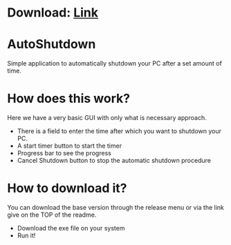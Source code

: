 # Download: [Link](https://github.com/Rmodgil120/AutoShutdown/releases/)

# AutoShutdown
Simple application to automatically shutdown your PC after a set amount of time.

# How does this work?
Here we have a very basic GUI with only what is necessary approach. 
  - There is a field to enter the time after which you want to shutdown your PC. 
  - A start timer button to start the timer
  - Progress bar to see the progress
  - Cancel Shutdown button to stop the automatic shutdown procedure

# How to download it?
You can download the base version through the release menu or via the link give on the TOP of the readme. 
  - Download the exe file on your system
  - Run it!
